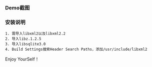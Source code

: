 ### Demo截图

### 安装说明

    1. 需导入libxml2以及libxml2.2
    2. 导入libz.1.2.5
    3. 导入libsqlite3.0
    4. Build Settings搜索Header Search Paths，添加/usr/include/libxml2

Enjoy YourSelf！




